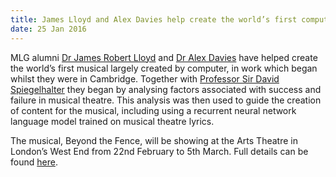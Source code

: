```yaml
---
title: James Lloyd and Alex Davies help create the world’s first computer-generated musical
date: 25 Jan 2016
---
```



MLG alumni [Dr James Robert Lloyd](http://jamesrobertlloyd.com/) and [Dr Alex Davies](http://www.alexdavies.net/) have helped create the world’s first musical largely created by computer, in work which began whilst they were in Cambridge. Together with [Professor Sir David Spiegelhalter](http://www.statslab.cam.ac.uk/Dept/People/Spiegelhalter/davids.html) they began by analysing factors associated with success and failure in musical theatre. This analysis was then used to guide the creation of content for the musical, including using a recurrent neural network language model trained on musical theatre lyrics.

The musical, Beyond the Fence, will be showing at the Arts Theatre in London’s West End from 22nd February to 5th March. Full details can be found [here](http://beyondthefencemusical.com/).

